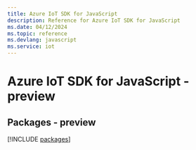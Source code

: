 ```yaml
---
title: Azure IoT SDK for JavaScript
description: Reference for Azure IoT SDK for JavaScript
ms.date: 04/12/2024
ms.topic: reference
ms.devlang: javascript
ms.service: iot
---
```

# Azure IoT SDK for JavaScript - preview
## Packages - preview
[!INCLUDE [packages](iot-index.md)]